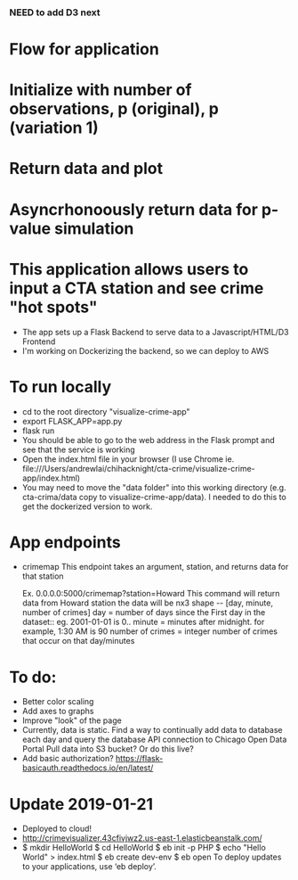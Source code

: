 
### NEED to add D3 next



# Flow for application
  # Initialize with number of observations, p (original), p (variation 1)
  # Return data and plot
  # Asyncrhonoously return data for p-value simulation


# This application allows users to input a CTA station and see crime "hot spots"
  - The app sets up a Flask Backend to serve data to a Javascript/HTML/D3 Frontend
  - I'm working on Dockerizing the backend, so we can deploy to AWS


# To run locally
  - cd to the root directory "visualize-crime-app"
  - export FLASK_APP=app.py
  - flask run
  - You should be able to go to the web address in the Flask prompt and see that the service is working
  - Open the index.html file in your browser (I use Chrome ie. file:///Users/andrewlai/chihacknight/cta-crime/visualize-crime-app/index.html)
  - You may need to move the "data folder" into this working directory (e.g. cta-crima/data copy to visualize-crime-app/data). I needed to do this to get the dockerized version to work.

# App endpoints
  - crimemap
      This endpoint takes an argument, station, and returns data for that station

      Ex. 0.0.0.0:5000/crimemap?station=Howard
      This command will return data from Howard station
          the data will be nx3 shape -- [day, minute, number of crimes]
          day = number of days since the First day in the dataset:: eg. 2001-01-01 is 0..
          minute = minutes after midnight. for example, 1:30 AM is 90
          number of crimes = integer number of crimes that occur on that day/minutes


# To do:
  - Better color scaling
  - Add axes to graphs
  - Improve "look" of the page
  - Currently, data is static. Find a way to continually add data to database each day and query the database
      API connection to Chicago Open Data Portal
      Pull data into S3 bucket? Or do this live?
  - Add basic authorization? https://flask-basicauth.readthedocs.io/en/latest/

# Update 2019-01-21
  - Deployed to cloud!
  - http://crimevisualizer.43cfivjwz2.us-east-1.elasticbeanstalk.com/
  - $ mkdir HelloWorld
    $ cd HelloWorld
    $ eb init -p PHP
    $ echo "Hello World" > index.html
    $ eb create dev-env
    $ eb open
    To deploy updates to your applications, use ‘eb deploy’.
